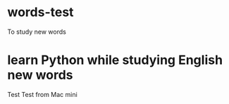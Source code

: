 # words-test
To study new words

# learn Python while studying English new words 

Test
Test from Mac mini
